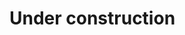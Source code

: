 <!-- **A CDN where I store some of my images, files, and codes!!!**

See the full file list [here](https://nguyengiabach.com/archive/files/)

See the full image list [here](https://nguyengiabach.com/archive/imgs/)

See the full programming-related list [here](https://nguyengiabach.com/archive/source/)

> [!CAUTION]
> When copying or writing a link point to a downloadable file, use `https://` otherwise it may not work!!!
> 
> Example: `https://nguyengiabach.com/archive/imgs/nguyengiabach1201.jpg` -->

# Under construction